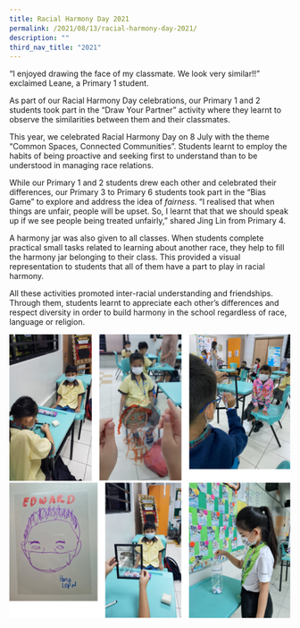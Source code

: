 ```yaml
---
title: Racial Harmony Day 2021
permalink: /2021/08/13/racial-harmony-day-2021/
description: ""
third_nav_title: "2021"
---
```

<p>“I enjoyed drawing the face of my classmate. We look very similar!!” exclaimed Leane, a Primary 1 student.</p>
<p>As part of our Racial Harmony Day celebrations, our Primary 1 and 2 students took part in the “Draw Your Partner” activity where they learnt to observe the similarities between them and their classmates.</p>
<p>This year, we celebrated Racial Harmony Day on 8 July with the theme “Common Spaces, Connected Communities”. Students learnt to employ the habits of being proactive and seeking first to understand than to be understood in managing race relations.</p>
<p>While our Primary 1 and 2 students drew each other and celebrated their differences, our Primary 3 to Primary 6 students took part in the “Bias Game” to explore and address the idea of&nbsp;<em>fairness</em>. “I realised that when things are unfair, people will be upset. So, I learnt that that we should speak up if we see people being treated unfairly,” shared Jing Lin from Primary 4.</p>
<p>A harmony jar was also given to all classes. When students complete practical small tasks related to learning about another race, they help to fill the harmony jar belonging to their class. This provided a visual representation to students that all of them have a part to play in racial harmony.</p>
<p>All these activities promoted inter-racial understanding and friendships. Through them, students learnt to appreciate each other’s differences and respect diversity in order to build harmony in the school regardless of race, language or religion.</p>
<img src="/images/rhd1.png"><br>
<img src="/images/rhd2.png">